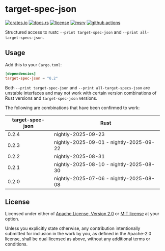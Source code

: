 # target-spec-json

[![crates.io](https://img.shields.io/crates/v/target-spec-json?style=flat-square&logo=rust)](https://crates.io/crates/target-spec-json)
[![docs.rs](https://img.shields.io/badge/docs.rs-target--spec--json-blue?style=flat-square&logo=docs.rs)](https://docs.rs/target-spec-json)
[![license](https://img.shields.io/badge/license-Apache--2.0_OR_MIT-blue?style=flat-square)](#license)
[![msrv](https://img.shields.io/badge/msrv-1.61-blue?style=flat-square&logo=rust)](https://www.rust-lang.org)
[![github actions](https://img.shields.io/github/actions/workflow/status/taiki-e/target-spec-json/ci.yml?branch=main&style=flat-square&logo=github)](https://github.com/taiki-e/target-spec-json/actions)

<!-- tidy:sync-markdown-to-rustdoc:start:src/lib.rs -->

Structured access to rustc `--print target-spec-json` and `--print all-target-specs-json`.

## Usage

Add this to your `Cargo.toml`:

```toml
[dependencies]
target-spec-json = "0.2"
```

Both `--print target-spec-json` and `--print all-target-specs-json` are unstable interfaces and may not work with certain version combinations of Rust versions and `target-spec-json` versions.

The following are combinations that have been confirmed to work:

| target-spec-json | Rust                                    |
| ---------------- | --------------------------------------- |
| 0.2.4            | nightly-2025-09-23                      |
| 0.2.3            | nightly-2025-09-01 - nightly-2025-09-22 |
| 0.2.2            | nightly-2025-08-31                      |
| 0.2.1            | nightly-2025-08-10 - nightly-2025-08-30 |
| 0.2.0            | nightly-2025-07-06 - nightly-2025-08-08 |

<!-- tidy:sync-markdown-to-rustdoc:end -->

## License

Licensed under either of [Apache License, Version 2.0](LICENSE-APACHE) or
[MIT license](LICENSE-MIT) at your option.

Unless you explicitly state otherwise, any contribution intentionally submitted
for inclusion in the work by you, as defined in the Apache-2.0 license, shall
be dual licensed as above, without any additional terms or conditions.
